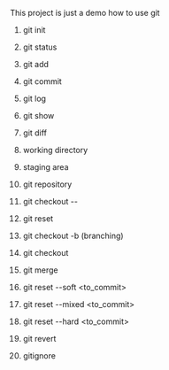 This project is just a demo how to use git

1. git init
2. git status
3. git add
4. git commit

5. git log
6. git show
7. git diff

8. working directory
9. staging area
10. git repository

12. git checkout -- <file>
13. git reset

14. git checkout -b <branch> (branching)
15. git checkout <branck>
16. git merge

17. git reset --soft <to_commit>
18. git reset --mixed <to_commit>
19. git reset --hard <to_commit>

20. git revert <commit>

21. gitignore
